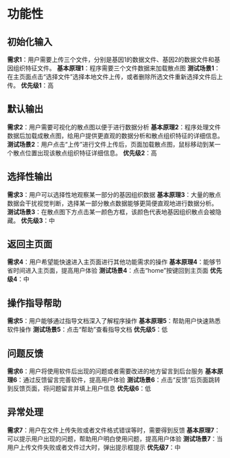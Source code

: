 # 功能性
## 初始化输入
   **需求1**：用户需要上传三个文件，分别是基因1的数据文件、基因2的数据文件和基因组织特征文件。
   **基本原理1**：程序需要三个文件数据来加载散点图
   **测试场景1**：在主页面点击“选择文件”选择本地文件上传，或者删除所选文件重新选择文件后上传。
   **优先级1**：高
## 默认输出
   **需求2**：用户需要可视化的散点图以便于进行数据分析
   **基本原理2**：程序处理文件数据后加载成散点图，给用户提供更直观的数据分析和散点组织特征的详细信息。
   **测试场景2**：用户点击“上传”进行文件上传后，页面加载散点图，鼠标移动到某一个散点位置出现该散点组织特征详细信息。
   **优先级2**：高
## 选择性输出
   **需求3**：用户可以选择性地观察某一部分的基因组织数据
   **基本原理3**：大量的散点数据会干扰视觉判断，选择某一部分散点数据能够更简便直观地进行数据分析。
   **测试场景3**：在散点图下方点击某一颜色方框，该颜色代表地基因组织散点会被隐藏。
   **优先级3**：中
## 返回主页面
   **需求4**：用户希望能快速进入主页面进行其他功能需求的操作
   **基本原理4**：能够节省时间进入主页面，提高用户体验
   **测试场景4**：点击“home”按键回到主页面
   **优先级4**：中
## 操作指导帮助
   **需求5**：用户能够通过指导文档深入了解程序操作
   **基本原理5**：帮助用户快速熟悉软件操作
   **测试场景5**：点击“帮助”查看指导文档
   **优先级5**：低
## 问题反馈
   **需求6**：用户将使用软件后出现的问题或者需要改进的地方留言到后台服务
   **基本原理6**：通过反馈留言完善软件，提高用户体验
   **测试场景6**：点击“反馈”后页面跳转到反馈页面，将问题留言并填上用户信息
   **优先级6**：低
## 异常处理
   **需求7**：用户在文件上传失败或者文件格式错误等时，需要得到反馈
   **基本原理7**：可以提示用户出现的问题，帮助用户明白使用问题，提高用户体验
   **测试场景7**：当用户上传文件失败或者文件过大时，弹出提示框提示
   **优先级7**：中
